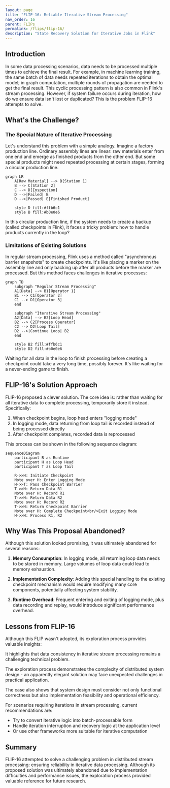 ```yaml
---
layout: page
title: "FLIP-16: Reliable Iterative Stream Processing"
nav_order: 16
parent: FLIPs
permalink: /flips/flip-16/
description: "State Recovery Solution for Iterative Jobs in Flink"
---
```


## Introduction

In some data processing scenarios, data needs to be processed multiple times to achieve the final result. For example, in machine learning training, the same batch of data needs repeated iterations to obtain the optimal model; in graph computation, multiple rounds of propagation are needed to get the final result. This cyclic processing pattern is also common in Flink's stream processing. However, if system failure occurs during iteration, how do we ensure data isn't lost or duplicated? This is the problem FLIP-16 attempts to solve.

## What's the Challenge?

### The Special Nature of Iterative Processing

Let's understand this problem with a simple analogy. Imagine a factory production line. Ordinary assembly lines are linear: raw materials enter from one end and emerge as finished products from the other end. But some special products might need repeated processing at certain stages, forming a circular production line.

```mermaid
graph LR
    A[Raw Material] --> B[Station 1]
    B --> C[Station 2]
    C --> D[Inspection]
    D -->|Failed| B
    D -->|Passed| E[Finished Product]
    
    style D fill:#ffb6c1
    style B fill:#b0e0e6
```

In this circular production line, if the system needs to create a backup (called checkpoints in Flink), it faces a tricky problem: how to handle products currently in the loop?

### Limitations of Existing Solutions

In regular stream processing, Flink uses a method called "asynchronous barrier snapshots" to create checkpoints. It's like placing a marker on the assembly line and only backing up after all products before the marker are processed. But this method faces challenges in iterative processes:

```mermaid
graph TD
    subgraph "Regular Stream Processing"
    A1[Data] --> B1[Operator 1]
    B1 --> C1[Operator 2]
    C1 --> D1[Operator 3]
    end
    
    subgraph "Iterative Stream Processing"
    A2[Data] --> B2[Loop Head]
    B2 --> C2[Process Operator]
    C2 --> D2[Loop Tail]
    D2 -->|Continue Loop| B2
    end
    
    style B2 fill:#ffb6c1
    style D2 fill:#b0e0e6
```

Waiting for all data in the loop to finish processing before creating a checkpoint could take a very long time, possibly forever. It's like waiting for a never-ending game to finish.

## FLIP-16's Solution Approach

FLIP-16 proposed a clever solution. The core idea is: rather than waiting for all iterative data to complete processing, temporarily store it instead. Specifically:

1. When checkpoint begins, loop head enters "logging mode"
2. In logging mode, data returning from loop tail is recorded instead of being processed directly
3. After checkpoint completes, recorded data is reprocessed

This process can be shown in the following sequence diagram:

```mermaid
sequenceDiagram
    participant R as Runtime
    participant H as Loop Head
    participant T as Loop Tail
    
    R->>H: Initiate Checkpoint
    Note over H: Enter Logging Mode
    H->>T: Pass Checkpoint Barrier
    T->>H: Return Data R1
    Note over H: Record R1
    T->>H: Return Data R2
    Note over H: Record R2
    T->>H: Return Checkpoint Barrier
    Note over H: Complete Checkpoint<br/>Exit Logging Mode
    H->>H: Process R1, R2
```

## Why Was This Proposal Abandoned?

Although this solution looked promising, it was ultimately abandoned for several reasons:

1. **Memory Consumption**: In logging mode, all returning loop data needs to be stored in memory. Large volumes of loop data could lead to memory exhaustion.

2. **Implementation Complexity**: Adding this special handling to the existing checkpoint mechanism would require modifying many core components, potentially affecting system stability.

3. **Runtime Overhead**: Frequent entering and exiting of logging mode, plus data recording and replay, would introduce significant performance overhead.

## Lessons from FLIP-16

Although this FLIP wasn't adopted, its exploration process provides valuable insights:

It highlights that data consistency in iterative stream processing remains a challenging technical problem.

The exploration process demonstrates the complexity of distributed system design - an apparently elegant solution may face unexpected challenges in practical application.

The case also shows that system design must consider not only functional correctness but also implementation feasibility and operational efficiency.

For scenarios requiring iterations in stream processing, current recommendations are:
- Try to convert iterative logic into batch-processable form
- Handle iteration interruption and recovery logic at the application level
- Or use other frameworks more suitable for iterative computation

## Summary

FLIP-16 attempted to solve a challenging problem in distributed stream processing: ensuring reliability in iterative data processing. Although its proposed solution was ultimately abandoned due to implementation difficulties and performance issues, the exploration process provided valuable reference for future research.
